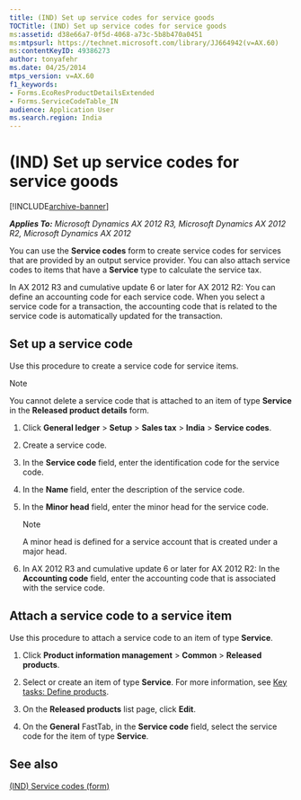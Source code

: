 ```yaml
---
title: (IND) Set up service codes for service goods
TOCTitle: (IND) Set up service codes for service goods
ms:assetid: d38e66a7-0f5d-4068-a73c-5b8b470a0451
ms:mtpsurl: https://technet.microsoft.com/library/JJ664942(v=AX.60)
ms:contentKeyID: 49386273
author: tonyafehr
ms.date: 04/25/2014
mtps_version: v=AX.60
f1_keywords:
- Forms.EcoResProductDetailsExtended
- Forms.ServiceCodeTable_IN
audience: Application User
ms.search.region: India
---
```


# (IND) Set up service codes for service goods 


[!INCLUDE[archive-banner](includes/archive-banner.md)]


_**Applies To:** Microsoft Dynamics AX 2012 R3, Microsoft Dynamics AX 2012 R2, Microsoft Dynamics AX 2012_

You can use the **Service codes** form to create service codes for services that are provided by an output service provider. You can also attach service codes to items that have a **Service** type to calculate the service tax.

In AX 2012 R3 and cumulative update 6 or later for AX 2012 R2: You can define an accounting code for each service code. When you select a service code for a transaction, the accounting code that is related to the service code is automatically updated for the transaction.

## Set up a service code

Use this procedure to create a service code for service items.


> [!NOTE]
> <P>You cannot delete a service code that is attached to an item of type <STRONG>Service</STRONG> in the <STRONG>Released product details</STRONG> form.</P>



1.  Click **General ledger** \> **Setup** \> **Sales tax** \> **India** \> **Service codes**.

2.  Create a service code.

3.  In the **Service code** field, enter the identification code for the service code.

4.  In the **Name** field, enter the description of the service code.

5.  In the **Minor head** field, enter the minor head for the service code.
    

    > [!NOTE]
    > <P>A minor head is defined for a service account that is created under a major head.</P>



6.  In AX 2012 R3 and cumulative update 6 or later for AX 2012 R2: In the **Accounting code** field, enter the accounting code that is associated with the service code.

## Attach a service code to a service item

Use this procedure to attach a service code to an item of type **Service**.

1.  Click **Product information management** \> **Common** \> **Released products**.

2.  Select or create an item of type **Service**. For more information, see [Key tasks: Define products](key-tasks-define-products.md).

3.  On the **Released products** list page, click **Edit**.

4.  On the **General** FastTab, in the **Service code** field, select the service code for the item of type **Service**.

## See also

[(IND) Service codes (form)](https://technet.microsoft.com/library/jj664830\(v=ax.60\))

  


